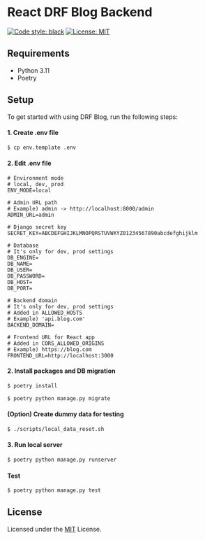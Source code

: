 # React DRF Blog Backend

[![Code style: black](https://img.shields.io/badge/code%20style-black-000000.svg)](https://github.com/psf/black)
[![License: MIT](https://img.shields.io/badge/License-MIT-red.svg)](https://opensource.org/licenses/MIT)

## Requirements

- Python 3.11
- Poetry

## Setup

To get started with using DRF Blog, run the following steps:

#### 1. Create .env file

```bash
$ cp env.template .env
```

#### 2. Edit .env file

```
# Environment mode
# local, dev, prod
ENV_MODE=local

# Admin URL path
# Example) admin -> http://localhost:8000/admin
ADMIN_URL=admin

# Django secret key
SECRET_KEY=ABCDEFGHIJKLMNOPQRSTUVWXYZ01234567890abcdefghijklm

# Database
# It's only for dev, prod settings
DB_ENGINE=
DB_NAME=
DB_USER=
DB_PASSWORD=
DB_HOST=
DB_PORT=

# Backend domain
# It's only for dev, prod settings
# Added in ALLOWED_HOSTS
# Example) 'api.blog.com'
BACKEND_DOMAIN=

# Frontend URL for React app
# Added in CORS_ALLOWED_ORIGINS
# Example) https://blog.com
FRONTEND_URL=http://localhost:3000
```

#### 2. Install packages and DB migration

```bash
$ poetry install

$ poetry python manage.py migrate
```

#### (Option) Create dummy data for testing

```bash
$ ./scripts/local_data_reset.sh
```

#### 3. Run local server

```bash
$ poetry python manage.py runserver
```

#### Test

```bash
$ poetry python manage.py test
```

## License

Licensed under the
[MIT](https://github.com/kimfame/react-drf-blog/blob/main/react-drf-blog-api/LICENSE) License.
